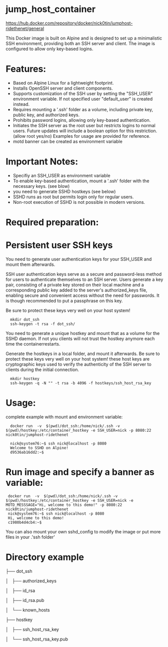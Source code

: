 # jump_host_container


https://hub.docker.com/repository/docker/nick0tin/jumphost-ridethenet/general

This Docker image is built on Alpine and is designed to set up a minimalistic SSH environment, providing both an SSH server and client. The image is configured to allow only key-based logins.

# Features:

   - Based on Alpine Linux for a lightweight footprint.
   - Installs OpenSSH server and client components.
   - Supports customization of the SSH user by setting the "SSH_USER" environment variable. If not specified user "default_user" is created instead.
   - Requires mounting a '.ssh' folder as a volume, including private key, public key, and authorized keys.
   - Prohibits password logins, allowing only key-based authentication.
   - Initiates the SSH server as the root user but restricts logins to normal users. Future updates will include a boolean option for this restriction. (allow root yes/no)
    Examples for usage are provided for reference.
   - motd banner can be created as environment variable

# Important Notes:

   - Specifiy an SSH_USER as environment variable
   - To enable key-based authentication, mount a '.ssh' folder with the necessary keys. (see blow)
   - you need to generate SSHD hostkeys (see below)
   - SSHD runs as root but permits login only for regular users.
   - Non-root execution of SSHD is not possible in modern versions.


# Required preparation:

# Persistent user SSH keys

You need to generate user authentication keys for your SSH_USER and mount them afterwards.

SSH user authentication keys serve as a secure and password-less method for users to authenticate themselves to an SSH server. Users generate a key pair, consisting of a private key stored on their local machine and a corresponding public key added to the server's authorized_keys file, enabling secure and convenient access without the need for passwords. It is though recommended to put a passphrase on this key.

Be sure to protect these keys very well on your host system!

      mkdir dot_ssh
      ssh-keygen -t rsa -f dot_ssh/

You need to generate a unique hostkey and mount that as a volume for the SSHD daemon. If not you clients will not trust the hostkey anymore each time the containerrestarts.

Generate the hostkeys in a local folder, and mount it afterwards. Be sure to protect these keys very well on your host system!
these host keys are cryptographic keys used to verify the authenticity of the SSH server to clients during the initial connection.

      mkdir hostkey
      ssh-keygen -q -N "" -t rsa -b 4096 -f hostkeys/ssh_host_rsa_key





# Usage:
complete example with mount and environment variable:
      
      docker run  -v  $(pwd)/dot_ssh:/home/nick/.ssh -v $(pwd)/hostkey:/etc/container_hostkey -e SSH_USER=nick -p 8080:22 nick0tin/jumphost-ridethenet

      nick@system76:~$ ssh nick@localhost -p 8080
      Welcome to SSHD on Alpine!
      d9536ab16dd2:~$ 

# Run image and  specify a banner as variable:

     
     docker run  -v  $(pwd)/dot_ssh:/home/nick/.ssh -v $(pwd)/hostkey:/etc/container_hostkey -e SSH_USER=nick -e MOTD_MESSSAGE="Hi, welcome to this demo!" -p 8080:22 nick0tin/jumphost-ridethenet
     nick@system76:~$ ssh nick@localhost -p 8080
     Hi, welcome to this demo!
     c1980b4d4cb4:~$ 



You can also mount your own sshd_config to modify the image or put more files in your .'ssh folder'

# Directory example

├── dot_ssh

│   ├── authorized_keys

│   ├── id_rsa

│   ├── id_rsa.pub

│   └── known_hosts

├── hostkey

│   ├── ssh_host_rsa_key

│   └── ssh_host_rsa_key.pub
